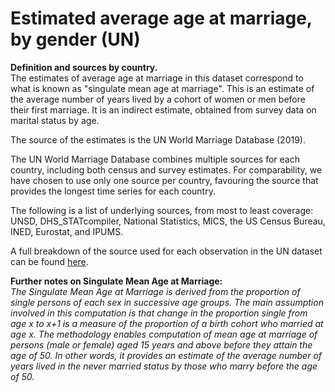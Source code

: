 # Estimated average age at marriage, by gender (UN)

<strong>Definition and sources by country.</strong></br>
The estimates of average age at marriage in this dataset correspond to what is known as "singulate mean age at marriage". This is an estimate of the average number of years lived by a cohort of women or men before their first marriage. It is an indirect estimate, obtained from survey data on marital status by age.

The source of the estimates is the UN World Marriage Database (2019). 

The UN World Marriage Database combines multiple sources for each country, including both census and survey estimates. For comparability, we have chosen to use only one source per country, favouring the source that provides the longest time series for each country. 

The following is a list of underlying sources, from most to least coverage: UNSD, DHS_STATcompiler, National Statistics, MICS, the US Census Bureau, INED, Eurostat, and IPUMS. 

A full breakdown of the source used for each observation in the UN dataset can be found <a href="https://owid.cloud/app/uploads/2020/01/un-smam-19-metadata_country_stan.csv">here</a>.


<strong>Further notes on Singulate Mean Age at Marriage: </strong></br>
<em>The Singulate Mean Age at Marriage is derived from the proportion of single persons of each sex in successive age groups. The main assumption involved in this computation is that change in the proportion single from age x to x+1 is a measure of the proportion of a birth cohort who married at age x. The methodology enables computation of mean age at marriage of persons (male or female) aged 15 years and above before they attain the age of 50. In other words, it provides an estimate of the average number of years lived in the never married status by those who marry before the age of 50.</em>